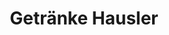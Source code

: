 ---
title: "Getränke Hausler"
url: /regensburg/getraenke-hausler-altmuehlstrasse/
shop: Getränke
---